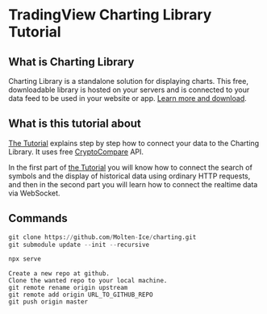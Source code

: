 # TradingView Charting Library Tutorial

## What is Charting Library

Charting Library is a standalone solution for displaying charts. This free, downloadable library is hosted on your servers and is connected to your data feed to be used in your website or app. [Learn more and download][website-url].

## What is this tutorial about

[The Tutorial][tutorial-url] explains step by step how to connect your data to the Charting Library. It uses free [CryptoCompare][cryptocompare-url] API.

In the first part of [the Tutorial][tutorial-url] you will know how to connect the search of symbols and the display of historical data using ordinary HTTP requests, and then in the second part you will learn how to connect the realtime data via WebSocket.

[website-url]: https://www.tradingview.com/HTML5-stock-forex-bitcoin-charting-library/
[tutorial-url]: documentation/home.md
[cryptocompare-url]: https://www.cryptocompare.com/

## Commands

```python
git clone https://github.com/Molten-Ice/charting.git
git submodule update --init --recursive

npx serve
```


```
Create a new repo at github.
Clone the wanted repo to your local machine.
git remote rename origin upstream
git remote add origin URL_TO_GITHUB_REPO
git push origin master
```
